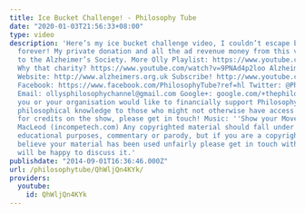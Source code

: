 ```yaml
---
title: Ice Bucket Challenge! - Philosophy Tube
date: "2020-01-03T21:56:33+08:00"
type: video
description: 'Here’s my ice bucket challenge video, I couldn’t escape being nominated
  forever! My private donation and all the ad revenue money from this video will go
  to the Alzheimer’s Society. More Olly Playlist: https://www.youtube.com/playlist?list=PLvoAL-KSZ32er2Losi8Oqo8tYIItKg6Ha
  Why that charity? https://www.youtube.com/watch?v=9PNAd4p2loo Alzheimer''s Society
  Website: http://www.alzheimers.org.uk Subscribe! http://www.youtube.com/subscription_center?add_user=thephilosophytube
  Facebook: https://www.facebook.com/PhilosophyTube?ref=hl Twitter: @PhilosopyTube
  Email: ollysphilosophychannel@gmail.com Google+: google.com/+thephilosophytube If
  you or your organisation would like to financially support Philosophy Tube in distributing
  philosophical knowledge to those who might not otherwise have access to it in exchange
  for credits on the show, please get in touch! Music: ''Show your Moves'' by Kevin
  MacLeod (incompetech.com) Any copyrighted material should fall under fair use for
  educational purposes, commentary or parody, but if you are a copyright holder and
  believe your material has been used unfairly please get in touch with us and we
  will be happy to discuss it.'
publishdate: "2014-09-01T16:36:46.000Z"
url: /philosophytube/QhWljQn4KYk/
providers:
  youtube:
    id: QhWljQn4KYk
---
```

